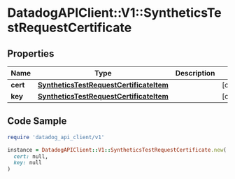 # DatadogAPIClient::V1::SyntheticsTestRequestCertificate

## Properties

| Name | Type | Description | Notes |
| ---- | ---- | ----------- | ----- |
| **cert** | [**SyntheticsTestRequestCertificateItem**](SyntheticsTestRequestCertificateItem.md) |  | [optional] |
| **key** | [**SyntheticsTestRequestCertificateItem**](SyntheticsTestRequestCertificateItem.md) |  | [optional] |

## Code Sample

```ruby
require 'datadog_api_client/v1'

instance = DatadogAPIClient::V1::SyntheticsTestRequestCertificate.new(
  cert: null,
  key: null
)
```

